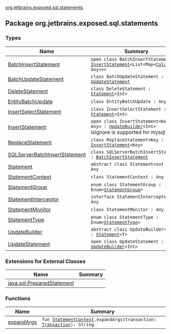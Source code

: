 [org.jetbrains.exposed.sql.statements](.)

## Package org.jetbrains.exposed.sql.statements

### Types

| Name | Summary |
|---|---|
| [BatchInsertStatement](-batch-insert-statement/index.md) | `open class BatchInsertStatement : `[`InsertStatement`](-insert-statement/index.md)`<List<Map<`[`Column`](../org.jetbrains.exposed.sql/-column/index.md)`<*>, Any>>>` |
| [BatchUpdateStatement](-batch-update-statement/index.md) | `class BatchUpdateStatement : `[`UpdateStatement`](-update-statement/index.md) |
| [DeleteStatement](-delete-statement/index.md) | `class DeleteStatement : `[`Statement`](-statement/index.md)`<Int>` |
| [EntityBatchUpdate](-entity-batch-update/index.md) | `class EntityBatchUpdate : Any` |
| [InsertSelectStatement](-insert-select-statement/index.md) | `class InsertSelectStatement : `[`Statement`](-statement/index.md)`<Int>` |
| [InsertStatement](-insert-statement/index.md) | `open class InsertStatement<Key : Any> : `[`UpdateBuilder`](-update-builder/index.md)`<Int>`<br>isIgnore is supported for mysql only |
| [ReplaceStatement](-replace-statement/index.md) | `class ReplaceStatement<Key : Any> : `[`InsertStatement`](-insert-statement/index.md)`<Key>` |
| [SQLServerBatchInsertStatement](-s-q-l-server-batch-insert-statement/index.md) | `class SQLServerBatchInsertStatement : `[`BatchInsertStatement`](-batch-insert-statement/index.md) |
| [Statement](-statement/index.md) | `abstract class Statement<out T> : Any` |
| [StatementContext](-statement-context/index.md) | `class StatementContext : Any` |
| [StatementGroup](-statement-group/index.md) | `enum class StatementGroup : Enum<`[`StatementGroup`](-statement-group/index.md)`>` |
| [StatementInterceptor](-statement-interceptor/index.md) | `interface StatementInterceptor : Any` |
| [StatementMonitor](-statement-monitor/index.md) | `class StatementMonitor : Any` |
| [StatementType](-statement-type/index.md) | `enum class StatementType : Enum<`[`StatementType`](-statement-type/index.md)`>` |
| [UpdateBuilder](-update-builder/index.md) | `abstract class UpdateBuilder<out T> : `[`Statement`](-statement/index.md)`<T>` |
| [UpdateStatement](-update-statement/index.md) | `open class UpdateStatement : `[`UpdateBuilder`](-update-builder/index.md)`<Int>` |

### Extensions for External Classes

| Name | Summary |
|---|---|
| [java.sql.PreparedStatement](java.sql.-prepared-statement/index.md) |  |

### Functions

| Name | Summary |
|---|---|
| [expandArgs](expand-args.md) | `fun `[`StatementContext`](-statement-context/index.md)`.expandArgs(transaction: `[`Transaction`](../org.jetbrains.exposed.sql/-transaction/index.md)`): String` |
